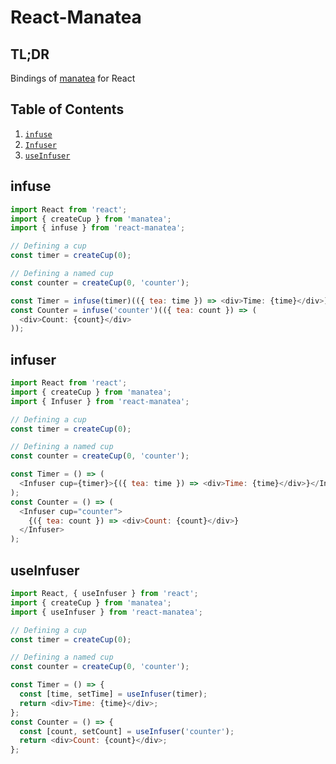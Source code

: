 # React-Manatea

## TL;DR

Bindings of [manatea](<[https://npmjs.](https://www.npmjs.com/package/manatea)>) for React

## Table of Contents

1.  [`infuse`](#infuse)
2.  [`Infuser`](#infuser)
3.  [`useInfuser`](#useinfuser)

## infuse

```js
import React from 'react';
import { createCup } from 'manatea';
import { infuse } from 'react-manatea';

// Defining a cup
const timer = createCup(0);

// Defining a named cup
const counter = createCup(0, 'counter');

const Timer = infuse(timer)(({ tea: time }) => <div>Time: {time}</div>);
const Counter = infuse('counter')(({ tea: count }) => (
  <div>Count: {count}</div>
));
```

## infuser

```js
import React from 'react';
import { createCup } from 'manatea';
import { Infuser } from 'react-manatea';

// Defining a cup
const timer = createCup(0);

// Defining a named cup
const counter = createCup(0, 'counter');

const Timer = () => (
  <Infuser cup={timer}>{({ tea: time }) => <div>Time: {time}</div>}</Infuser>
);
const Counter = () => (
  <Infuser cup="counter">
    {({ tea: count }) => <div>Count: {count}</div>}
  </Infuser>
);
```

## useInfuser

```js
import React, { useInfuser } from 'react';
import { createCup } from 'manatea';
import { useInfuser } from 'react-manatea';

// Defining a cup
const timer = createCup(0);

// Defining a named cup
const counter = createCup(0, 'counter');

const Timer = () => {
  const [time, setTime] = useInfuser(timer);
  return <div>Time: {time}</div>;
};
const Counter = () => {
  const [count, setCount] = useInfuser('counter');
  return <div>Count: {count}</div>;
};
```
